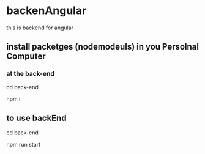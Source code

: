 # backenAngular
this is backend for angular
<h2>install packetges (nodemodeuls) in you Persolnal Computer </h2>
<h3>at the back-end</h3>
<p>cd back-end</p>
<p>npm i</p>
<h2>to use backEnd</h2>
<p>cd back-end</p>
<p>npm run start</p>
